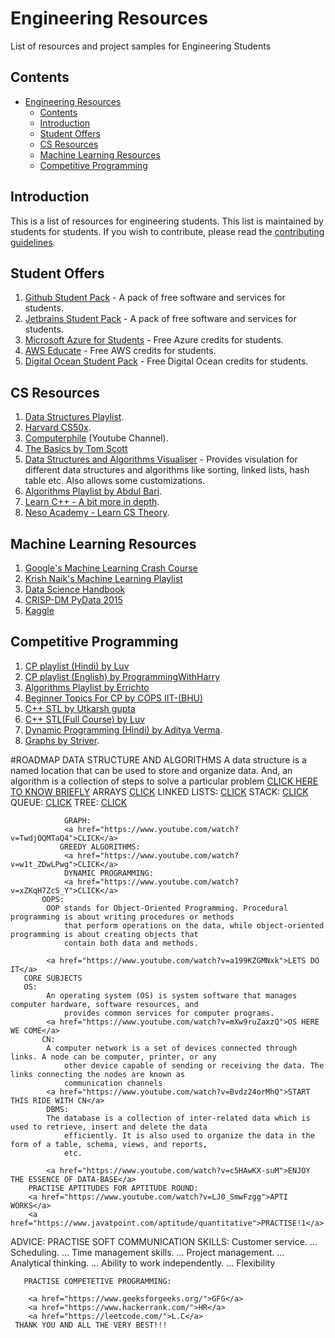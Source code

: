 # Engineering Resources
List of resources and project samples for Engineering Students

## Contents
- [Engineering Resources](#engineering-resources)
  - [Contents](#contents)
  - [Introduction](#introduction)
  - [Student Offers <a name="student-programs"></a>](#student-offers-)
  - [CS Resources <a name="education"></a>](#cs-resources-)
  - [Machine Learning Resources <a name="machine-learning"></a>](#machine-learning-resources-)
  - [Competitive Programming <a name="competitive-programming"></a>](#competitive-programming-)
  


## Introduction
This is a list of resources for engineering students. This list is maintained by students for students. If you wish to contribute, please read the [contributing guidelines](CONTRIBUTING.md).

## Student Offers <a name="student-programs"></a>
1. [Github Student Pack](https://education.github.com/pack) - A pack of free software and services for students.
2. [Jetbrains Student Pack](https://www.jetbrains.com/student/) - A pack of free software and services for students.
3. [Microsoft Azure for Students](https://azure.microsoft.com/en-gb/free/students/) - Free Azure credits for students.
4. [AWS Educate](https://aws.amazon.com/education/awseducate/) - Free AWS credits for students.
5. [Digital Ocean Student Pack](https://www.digitalocean.com/community/tutorials/how-to-claim-your-free-digitalocean-student-credits) - Free Digital Ocean credits for students.

## CS Resources <a name="education"></a>
1. [Data Structures Playlist](https://www.youtube.com/playlist?list=PL2_aWCzGMAwI3W_JlcBbtYTwiQSsOTa6P).
2. [Harvard CS50x](https://cs50.harvard.edu).
3. [Computerphile](https://www.youtube.com/channel/UC9-y-6csu5WGm29I7JiwpnA) (Youtube Channel).
4.  [The Basics by Tom Scott](https://youtube.com/playlist?list=PL96C35uN7xGLLeET0dOWaKHkAlPsrkcha)
5.  [Data Structures and Algorithms Visualiser](https://visualgo.net/en) - Provides visulation for different data structures and algorithms like sorting, linked lists, hash table etc. Also allows some customizations.
6. [Algorithms Playlist by Abdul Bari](https://www.youtube.com/playlist?list=PLDN4rrl48XKpZkf03iYFl-O29szjTrs_O).
7. [Learn C++ - A bit more in depth](https://www.youtube.com/watch?v=18c3MTX0PK0&list=PLlrATfBNZ98dudnM48yfGUldqGD0S4FFb).
8. [Neso Academy - Learn CS Theory](https://www.youtube.com/c/nesoacademy/playlists?view=50&sort=dd&shelf_id=2).

## Machine Learning Resources <a name="machine-learning"></a>
1. [Google's Machine Learning Crash Course](https://developers.google.com/machine-learning/crash-course/ml-intro)
2. [Krish Naik's Machine Learning Playlist](https://www.youtube.com/watch?v=bPrmA1SEN2k&list=PLZoTAELRMXVPBTrWtJkn3wWQxZkmTXGwe&ab_channel=KrishNaik)
3. [Data Science Handbook](https://tanthiamhuat.files.wordpress.com/2018/04/pythondatasciencehandbook.pdf)
4. [CRISP-DM PyData 2015](https://www.youtube.com/watch?v=civLio11SjQ)
5. [Kaggle](https://www.kaggle.com/)

## Competitive Programming <a name="competitive-programming"></a>
1. [CP playlist (Hindi) by Luv ](https://www.youtube.com/playlist?list=PLauivoElc3ggagradg8MfOZreCMmXMmJ-)
2. [CP playlist (English) by ProgrammingWithHarry ](https://www.youtube.com/watch?v=_MF8L7ZxwRE)
3. [Algorithms Playlist by Errichto ](https://www.youtube.com/playlist?list=PLl0KD3g-oDOHpWRyyGBUJ9jmul0lUOD80)
4. [Beginner Topics For CP by COPS IIT-(BHU) ](https://www.youtube.com/playlist?list=PLLt4yMoVgczX0qAe_Q1ZHpDdd3_IRrCx6)
5. [C++ STL by Utkarsh gupta ](https://youtu.be/PZogbfU4X5E)
6. [C++ STL(Full Course) by Luv ](https://www.youtube.com/playlist?list=PLauivoElc3gh3RCiQA82MDI-gJfXQQVnn)
7. [Dynamic Programming (Hindi) by Aditya Verma](https://youtube.com/playlist?list=PL_z_8CaSLPWekqhdCPmFohncHwz8TY2Go).
8. [Graphs by Striver](https://youtube.com/playlist?list=PLgUwDviBIf0rGEWe64KWas0Nryn7SCRWw).

 #ROADMAP<a name="PROGRAMMING LANGUAGES:"></a>
       DATA STRUCTURE AND ALGORITHMS
           A data structure is a named location that can be used to store and organize data. And, an algorithm is a
                collection of steps to solve a particular problem
            <a href="https://www.youtube.com/watch?v=8hly31xKli0">CLICK HERE TO KNOW BRIEFLY</a>
            ARRAYS
                <a href="https://www.youtube.com/watch?v=E2nXEuOkG48">CLICK</a>
                LINKED LISTS:
                <a href="https://www.youtube.com/watch?v=oAja8-Ulz6o">CLICK</a>
                STACK:
                <a href="https://www.youtube.com/watch?v=7m1DMYAbdiY">CLICK</a>
               QUEUE:
                <a href="https://www.youtube.com/watch?v=zp6pBNbUB2U">CLICK</a>
                TREE:
                <a href="https://www.youtube.com/watch?v=-DzowlcaUmE">CLICK</a>
              
                GRAPH:
                <a href="https://www.youtube.com/watch?v=TwdjOQMTaQ4">CLICK</a>
               GREEDY ALGORITHMS:
                <a href="https://www.youtube.com/watch?v=w1t_ZDwLPwg">CLICK</a>
                DYNAMIC PROGRAMMING:
                <a href="https://www.youtube.com/watch?v=xZKqH7ZcS_Y">CLICK</a>
           OOPS:
            OOP stands for Object-Oriented Programming. Procedural programming is about writing procedures or methods
                that perform operations on the data, while object-oriented programming is about creating objects that
                contain both data and methods.
            
            <a href="https://www.youtube.com/watch?v=a199KZGMNxk">LETS DO IT</a>
       CORE SUBJECTS
       OS:
            An operating system (OS) is system software that manages computer hardware, software resources, and
                provides common services for computer programs.
            <a href="https://www.youtube.com/watch?v=mXw9ruZaxzQ">OS HERE WE COME</a>
           CN:
            A computer network is a set of devices connected through links. A node can be computer, printer, or any
                other device capable of sending or receiving the data. The links connecting the nodes are known as
                communication channels
            <a href="https://www.youtube.com/watch?v=Bvdz24orMhQ">START THIS RIDE WITH CN</a>
            DBMS:
            The database is a collection of inter-related data which is used to retrieve, insert and delete the data
                efficiently. It is also used to organize the data in the form of a table, schema, views, and reports,
                etc.
           
            <a href="https://www.youtube.com/watch?v=c5HAwKX-suM">ENJOY THE ESSENCE OF DATA-BASE</a>
        PRACTISE APTITUDES FOR APTITUDE ROUND:
        <a href="https://www.youtube.com/watch?v=LJ0_SmwFzgg">APTI WORKS</a>
        <a href="https://www.javatpoint.com/aptitude/quantitative">PRACTISE!1</a>
   ADVICE:
        PRACTISE SOFT COMMUNICATION SKILLS:
     Customer service. ...
            Scheduling. ...
            Time management skills. ...
            Project management. ...
            Analytical thinking. ...
            Ability to work independently. ...
            Flexibility
        

      
       PRACTISE COMPETETIVE PROGRAMMING:
       
        <a href="https://www.geeksforgeeks.org/">GFG</a>
        <a href="https://www.hackerrank.com/">HR</a>
        <a href="https://leetcode.com/">L.C</a>
     THANK YOU AND ALL THE VERY BEST!!!
